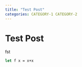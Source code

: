 ```yaml
---
title: "Test Post"
categories: CATEGORY-1 CATEGORY-2
---
```


# Test Post
fst

```ocaml
let f x = x+x
```